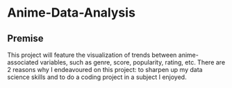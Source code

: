 # Anime-Data-Analysis

## Premise
This project will feature the visualization of trends between anime-associated variables, such as genre, score, popularity, rating, etc. There are 2 reasons why I endeavoured on this project: to sharpen up my data science skills and to do a coding project in a subject I enjoyed. 

